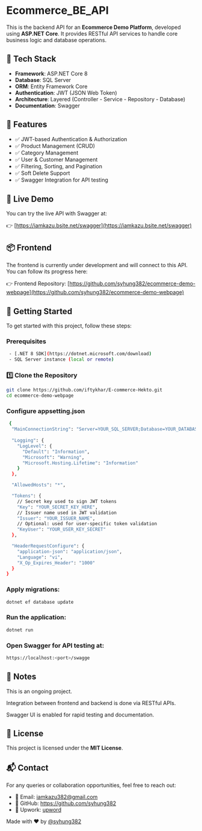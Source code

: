 ﻿# Ecommerce_BE_API

This is the backend API for an **Ecommerce Demo Platform**, developed using **ASP.NET Core**. It provides RESTful API services to handle core business logic and database operations.

## 🔧 Tech Stack

- **Framework**: ASP.NET Core 8
- **Database**: SQL Server
- **ORM**: Entity Framework Core
- **Authentication**: JWT (JSON Web Token)
- **Architecture**: Layered (Controller - Service - Repository - Database)
- **Documentation**: Swagger

## 🚀 Features

- ✅ JWT-based Authentication & Authorization
- ✅ Product Management (CRUD)
- ✅ Category Management
- ✅ User & Customer Management
- ✅ Filtering, Sorting, and Pagination
- ✅ Soft Delete Support
- ✅ Swagger Integration for API testing

## 🔗 Live Demo

You can try the live API with Swagger at:

👉 [https://iamkazu.bsite.net/swagger](https://iamkazu.bsite.net/swagger)

## 📦 Frontend

The frontend is currently under development and will connect to this API. You can follow its progress here:

👉 Frontend Repository: [https://github.com/syhung382/ecommerce-demo-webpage](https://github.com/syhung382/ecommerce-demo-webpage)

## 🔧 Getting Started

To get started with this project, follow these steps:

### Prerequisites

```sh
 - [.NET 8 SDK](https://dotnet.microsoft.com/download)
 - SQL Server instance (local or remote)
```

### **1️⃣ Clone the Repository**

```sh
git clone https://github.com/iftykhar/E-commerce-Hekto.git
cd ecommerce-demo-webpage
```

### Configure appsetting.json
```sh
 {
  "MainConnectionString": "Server=YOUR_SQL_SERVER;Database=YOUR_DATABASE_NAME;User Id=YOUR_USERNAME;Password=YOUR_PASSWORD;TrustServerCertificate=True;",
  
  "Logging": {
    "LogLevel": {
      "Default": "Information",
      "Microsoft": "Warning",
      "Microsoft.Hosting.Lifetime": "Information"
    }
  },

  "AllowedHosts": "*",

  "Tokens": {
    // Secret key used to sign JWT tokens
    "Key": "YOUR_SECRET_KEY_HERE",
    // Issuer name used in JWT validation
    "Issuer": "YOUR_ISSUER_NAME",
    // Optional: used for user-specific token validation
    "KeyUser": "YOUR_USER_KEY_SECRET"
  },

  "HeaderRequestConfigure": {
    "application-json": "application/json",
    "Language": "vi",
    "X_Op_Expires_Header": "1000"
  }
}
```

### Apply migrations:
```sh
dotnet ef database update
```

### Run the application:
```sh
dotnet run
```

### Open Swagger for API testing at:
```sh
https://localhost:<port>/swagge
```

## 📌 Notes
This is an ongoing project.

Integration between frontend and backend is done via RESTful APIs.

Swagger UI is enabled for rapid testing and documentation.

## 📜 License

This project is licensed under the **MIT License**.

## 📬 Contact

For any queries or collaboration opportunities, feel free to reach out:

- 📧 Email: iamkazu382@gmail.com
- 🔗 GitHub: https://github.com/syhung382
- 🔗 Upwork: [upword](https://upwork.com/freelancers/~01698b265175ff407b)

Made with ❤️ by [@syhung382](https://github.com/syhung382)